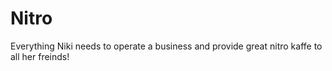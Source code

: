 Nitro
================
Everything Niki needs to operate a business and provide great nitro
kaffe to all her freinds!
